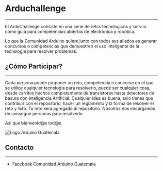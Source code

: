 # Arduchallenge 
------------------
El ArduChallenge consiste en una serie de retos tecnologicos y servira como guia para competencias abiertas de electronica y robotica.

Lo que la Comunidad Arduino quiere junto con todos sus aliados es generar concursos o competencias que demuestren el uso inteligente de la tecnologia para resolver problemas. 

## ¿Cómo Participar?
--------------------
Cada persona puede proponer un reto, competencia o concurso en el que se utilice cualquier tecnologia para resolverlo, puede ser cualquier cosa, desde carritos hechos completamente de transistores hasta detectores de basura con inteligencia Artificial.
Cualquier idea es buena, solo tienes que contribuir con el repositorio, hacer un reglamento y la forma de resolver el reto y listo. Tu reto sera agregado al repositorio. 
Nosotros nos encargamos de conseguir personas para resolverlo. 

Asi que bienvenid@s tod@s.

![Logo Arduino Guatemala](https://github.com/spalmadroid/ArduChallenge/blob/master/Logo%20Arduino%20Guatemala.png)

## Contacto
------------
- [Facebook Comunidad Arduino Guatemala](https://www.facebook.com/ArduinoGuatemala/)
